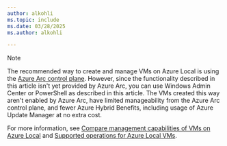 ```yaml
---
author: alkohli
ms.topic: include
ms.date: 03/28/2025
ms.author: alkohli

---
```


> [!NOTE]
> The recommended way to create and manage VMs on Azure Local is using the [Azure Arc control plane](../manage/azure-arc-vm-management-overview.md). However, since the functionality described in this article isn't yet provided by Azure Arc, you can use Windows Admin Center or PowerShell as described in this article. The VMs created this way aren't enabled by Azure Arc, have limited manageability from the Azure Arc control plane, and fewer Azure Hybrid Benefits, including usage of Azure Update Manager at no extra cost.
>
> For more information, see [Compare management capabilities of VMs on Azure Local](../concepts/compare-vm-management-capabilities.md) and [Supported operations for Azure Local VMs](../manage/virtual-machine-operations.md).
